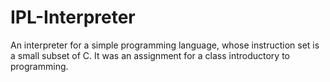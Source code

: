 # IPL-Interpreter
An interpreter for a simple programming language, whose instruction set is a small subset of C. It was an assignment for a class introductory to programming.
